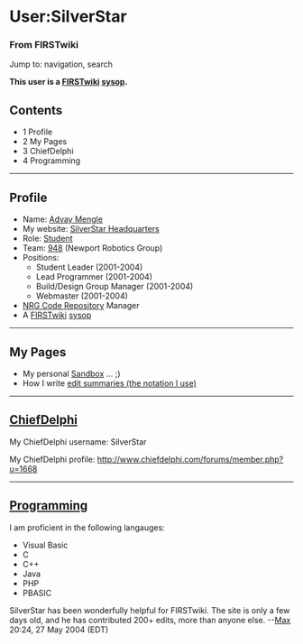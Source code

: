 # User:SilverStar

### From FIRSTwiki

Jump to: navigation, search

**This user is a [FIRSTwiki](/index.php/FIRSTwiki "FIRSTwiki" ) [sysop](/index.php/FIRSTwiki:Administrators "FIRSTwiki:Administrators" ).**

## Contents

  * 1 Profile
  * 2 My Pages
  * 3 ChiefDelphi
  * 4 Programming  
---  
  

## Profile

  * Name: [Advay Mengle](/index.php/Advay_Mengle "Advay Mengle" )
  * My website: [SilverStar Headquarters](http://home.comcast.net/~silverstarv1/ "http://home.comcast.net/~silverstarv1/" )
  * Role: [Student](/index.php/Student "Student" )
  * Team: [948](/index.php/948 "948" ) (Newport Robotics Group) 
  * Positions: 
    * Student Leader (2001-2004) 
    * Lead Programmer (2001-2004) 
    * Build/Design Group Manager (2001-2004) 
    * Webmaster (2001-2004) 
  * [NRG Code Repository](/index.php/NRG_Code_Repository "NRG Code Repository" ) Manager 
  * A [FIRSTwiki](/index.php/FIRSTwiki "FIRSTwiki" ) [sysop](/index.php/FIRSTwiki:Administrators "FIRSTwiki:Administrators" )

* * *


## My Pages

  * My personal [Sandbox](/index.php/User:SilverStar/Sandbox "User:SilverStar/Sandbox" ) ... ;) 
  * How I write [edit summaries (the notation I use)](/index.php/User:SilverStar/Edit_summary_notation "User:SilverStar/Edit summary notation" )

* * *


## [ChiefDelphi](/index.php/ChiefDelphi "ChiefDelphi" )

My ChiefDelphi username: SilverStar

My ChiefDelphi profile: <http://www.chiefdelphi.com/forums/member.php?u=1668>

* * *


## [Programming](/index.php/Programming "Programming" )

I am proficient in the following langauges:

  * Visual Basic 
  * C 
  * C++ 
  * Java 
  * PHP 
  * PBASIC 

SilverStar has been wonderfully helpful for FIRSTwiki. The site is only a few
days old, and he has contributed 200+ edits, more than anyone else.
--[Max](/index.php/User:Max "User:Max" ) 20:24, 27 May 2004 (EDT)

